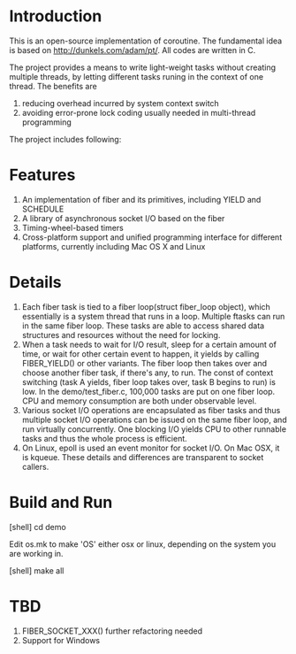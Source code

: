 # Introduction
This is an open-source implementation of coroutine. The fundamental idea is based on http://dunkels.com/adam/pt/. All codes are written in C.

The project provides a means to write light-weight tasks without creating multiple threads, by letting different tasks runing in the context of one thread. The benefits are
1. reducing overhead incurred by system context switch
2. avoiding error-prone lock coding usually needed in multi-thread programming

The project includes following:

# Features
1. An implementation of fiber and its primitives, including YIELD and SCHEDULE
2. A library of asynchronous socket I/O based on the fiber
3. Timing-wheel-based timers
4. Cross-platform support and unified programming interface for different platforms, currently including Mac OS X and Linux


# Details
1. Each fiber task is tied to a fiber loop(struct fiber_loop object), which essentially is a system thread that runs in a loop. Multiple ftasks can run in the same fiber loop. These tasks are able to access shared data structures and resources without the need for locking.
2. When a task needs to wait for I/O result, sleep for a certain amount of time, or wait for other certain event to happen, it yields by calling FIBER_YIELD() or other variants. The fiber loop then takes over and choose another fiber task, if there's any, to run. The const of context switching (task A yields, fiber loop takes over, task B begins to run) is low. In the demo/test_fiber.c, 100,000 tasks are put on one fiber loop. CPU and memory consumption are both under observable level.
3. Various socket I/O operations are encapsulated as fiber tasks and thus multiple socket I/O operations can be issued on the same fiber loop, and run virtually concurrently. One blocking I/O yields CPU to other runnable tasks and thus the whole process is efficient.
4. On Linux, epoll is used an event monitor for socket I/O. On Mac OSX, it is kqueue. These details and differences are transparent to socket callers.

# Build and Run
[shell] cd demo

Edit os.mk to make 'OS' either osx or linux, depending on the system you are working in.

[shell] make all


# TBD
1. FIBER_SOCKET_XXX() further refactoring needed
2. Support for Windows
